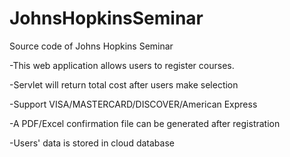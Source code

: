 # JohnsHopkinsSeminar
Source code of Johns Hopkins Seminar

-This web application allows users to register courses. 

-Servlet will return total cost after users make selection

-Support VISA/MASTERCARD/DISCOVER/American Express

-A PDF/Excel confirmation file can be generated after registration

-Users' data is stored in cloud database
